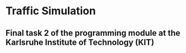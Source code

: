 # Traffic Simulation
## Final task 2 of the programming module at the Karlsruhe Institute of Technology (KIT)

